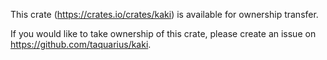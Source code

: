 This crate (https://crates.io/crates/kaki) is available for ownership transfer.

If you would like to take ownership of this crate, please create an issue on
https://github.com/taquarius/kaki.
